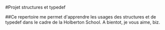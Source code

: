 #Projet structures et typedef

##Ce repertoire me permet d'apprendre les usages des structures et de typedef dans le cadre de la Holberton School. A bientot, je vous aime, biz.